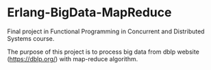 # Erlang-BigData-MapReduce
Final project in Functional Programming in Concurrent and Distributed Systems course.

The purpose of this project is to process big data from dblp website (https://dblp.org/) with map-reduce algorithm.
